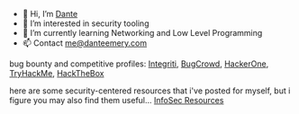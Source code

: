 - 👋 Hi, I’m [Dante](https://z3r0syf3r.com)
- 👀 I’m interested in security tooling
- 🌱 I’m currently learning Networking and Low Level Programming
- 📫 Contact me@danteemery.com

bug bounty and competitive profiles: [Integriti](https://app.intigriti.com/researcher/profile/z3r0syf3r), [BugCrowd](https://bugcrowd.com/z3r0syf3r), [HackerOne](https://hackerone.com/z3r0syf3r), [TryHackMe](https://tryhackme.com/p/z3r0syf3r), [HackTheBox](https://ctf.hackthebox.com/user/profile/353219) 

here are some security-centered resources that i've posted for myself, but i figure you may also find them useful... 
[InfoSec Resources](https://github.com/dante0x5f/info_sec_resources)
